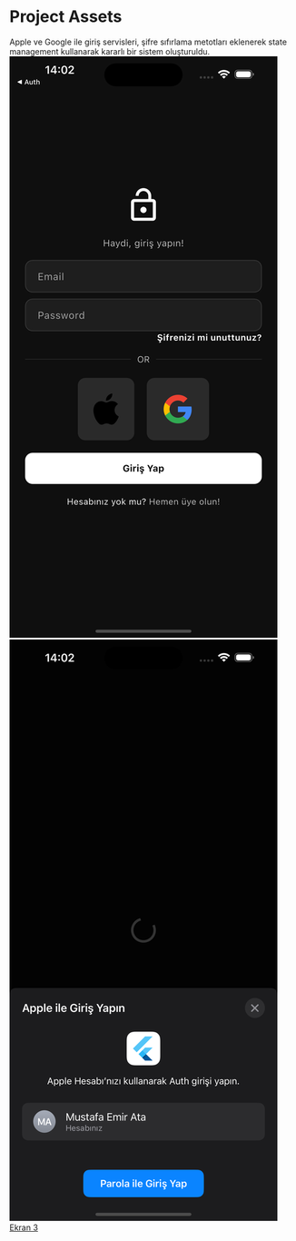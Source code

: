 # Project Assets

Apple ve Google ile giriş servisleri, şifre sıfırlama metotları eklenerek state management kullanarak kararlı bir sistem oluşturuldu.
    ![Ekran 1](lib/assets/genel.png)
    ![Ekran 2](lib/assets/onayson.png)
    [Ekran 3](auth/lib/assets/authana.png)

